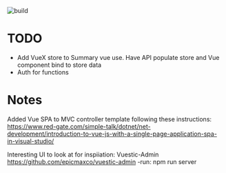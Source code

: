 ![build](https://github.com/scalise/StockPortfolio/workflows/build/badge.svg?branch=develop)

# TODO

- Add VueX store to Summary vue use. Have API populate store and Vue component bind to store data
- Auth for functions

# Notes
Added Vue SPA to MVC controller template following these instructions:
https://www.red-gate.com/simple-talk/dotnet/net-development/introduction-to-vue-js-with-a-single-page-application-spa-in-visual-studio/

Interesting UI to look at for inspiiation:
Vuestic-Admin https://github.com/epicmaxco/vuestic-admin
	-run:			npm run server

	